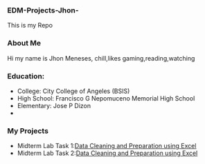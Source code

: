 ### EDM-Projects-Jhon-
This is my Repo
### About Me
Hi my name is Jhon Meneses, chill,likes gaming,reading,watching
### Education:
- College: City College of Angeles (BSIS)
- High School: Francisco G Nepomuceno Memorial High School
- Elementary: Jose P Dizon
- 
### My Projects
- Midterm Lab Task 1:[Data Cleaning and Preparation using Excel](pic3-2.JPG)
- Midterm Lab Task 2:[Data Cleaning and Preparation using Excel](Midterm%20Task%202/task2.md)

